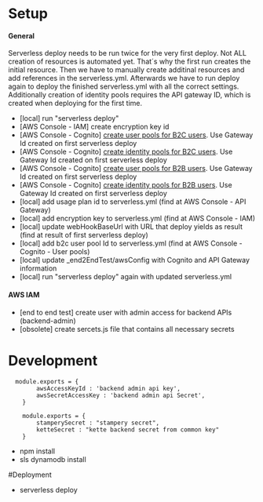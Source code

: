 # Setup
#### General
Serverless deploy needs to be run twice for the very first deploy. Not ALL creation of resources is automated yet. That´s why the first run creates the initial resource. Then we have to manually create additinal resources and add references in the serverless.yml. Afterwards we have to run deploy again to deploy the finished serverless.yml with all the correct settings. Additionally creation of identity pools requires the API gateway ID, which is created when deploying for the first time.

- [local] run "serverless deploy"
- [AWS Console - IAM] create encryption key id
- [AWS Console - Cognito] [create user pools for B2C users](https://serverless-stack.com/chapters/create-a-cognito-user-pool.html). Use Gateway Id created on first serverless deploy
- [AWS Console - Cognito] [create identity pools for B2C users](https://serverless-stack.com/chapters/create-a-cognito-identity-pool.html). Use Gateway Id created on first serverless deploy
- [AWS Console - Cognito] [create user pools for B2B users](https://serverless-stack.com/chapters/create-a-cognito-user-pool.html). Use Gateway Id created on first serverless deploy
- [AWS Console - Cognito] [create identity pools for B2B users](https://serverless-stack.com/chapters/create-a-cognito-identity-pool.html). Use Gateway Id created on first serverless deploy
- [local] add usage plan id to serverless.yml (find at AWS Console - API Gateway)
- [local] add encryption key to serverless.yml (find at AWS Console - IAM)
- [local] update webHookBaseUrl with URL that deploy yields as result (find at result of first serverless deploy)
- [local] add b2c user pool Id to serverless.yml (find at AWS Console - Cognito - User pools)
- [local] update _end2EndTest/awsConfig with Cognito and API Gateway information 
- [local] run "serverless deploy" again with updated serverless.yml

#### AWS IAM
- [end to end test] create user with admin access for backend APIs (backend-admin)
- [obsolete] create sercets.js file that contains all necessary secrets

# Development
      
      module.exports = {
            awsAccessKeyId : 'backend admin api key',
            awsSecretAccessKey : 'backend admin api Secret',
        }

        module.exports = {
            stamperySecret : "stampery secret",
            ketteSecret : "kette backend secret from common key"
        }

- npm install
- sls dynamodb install

#Deployment

- serverless deploy
